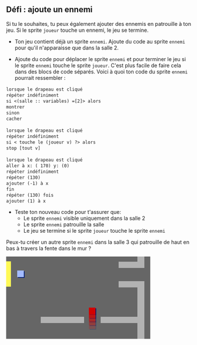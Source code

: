 ## Défi : ajoute un ennemi

Si tu le souhaites, tu peux également ajouter des ennemis en patrouille à ton jeu. Si le sprite `joueur` touche un ennemi, le jeu se termine.

+ Ton jeu contient déjà un sprite `ennemi`. Ajoute du code au sprite `ennemi` pour qu'il n'apparaisse que dans la salle 2.

+ Ajoute du code pour déplacer le sprite `ennemi` et pour terminer le jeu si le sprite `ennemi` touche le sprite `joueur`. C'est plus facile de faire cela dans des blocs de code séparés. Voici à quoi ton code du sprite `ennemi` pourrait ressembler :

```blocks3
lorsque le drapeau est cliqué
répéter indéfiniment
si <(salle :: variables) =[2]> alors
montrer
sinon
cacher

lorsque le drapeau est cliqué
répéter indéfiniment
si < touche le (joueur v) ?> alors
stop [tout v]

lorsque le drapeau est cliqué
aller à x: ( 170) y: (0)
répéter indéfiniment
répéter (130)
ajouter (-1) à x
fin
répéter (130) fois
ajouter (1) à x
```

+ Teste ton nouveau code pour t'assurer que: 
    + Le sprite `ennemi` visible uniquement dans la salle 2
    + Le sprite `ennemi` patrouille la salle
    + Le jeu se termine si le sprite `joueur` touche le sprite `ennemi`

Peux-tu créer un autre sprite `ennemi` dans la salle 3 qui patrouille de haut en bas à travers la fente dans le mur ?

![capture d’écran](images/world-enemy2.png)